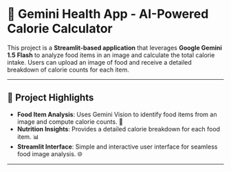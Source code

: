 # 🥗 Gemini Health App - AI-Powered Calorie Calculator

This project is a **Streamlit-based application** that leverages **Google Gemini 1.5 Flash** to analyze food items in an image and calculate the total calorie intake. Users can upload an image of food and receive a detailed breakdown of calorie counts for each item.

---

## 🌟 Project Highlights

- **Food Item Analysis**: Uses Gemini Vision to identify food items from an image and compute calorie counts. 🥘
- **Nutrition Insights**: Provides a detailed calorie breakdown for each food item. 📊
- **Streamlit Interface**: Simple and interactive user interface for seamless food image analysis. 🌐

---
